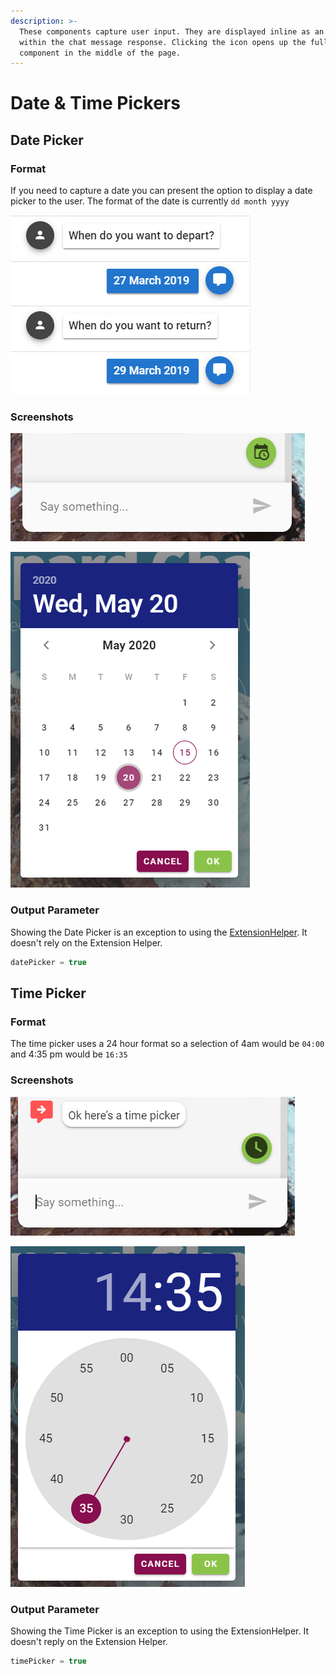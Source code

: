 ```yaml
---
description: >-
  These components capture user input. They are displayed inline as an icon
  within the chat message response. Clicking the icon opens up the full
  component in the middle of the page.
---
```


# Date & Time Pickers

## Date Picker

### Format

If you need to capture a date you can present the option to display a date picker to the user. The format of the date is currently `dd month yyyy`

![Date Format](../../.gitbook/assets/date-picker-format.jpg)

### Screenshots

![](../../.gitbook/assets/leopard-09%20%281%29.png)

![](../../.gitbook/assets/leopard-06.png)

### Output Parameter

Showing the Date Picker is an exception to using the [ExtensionHelper](). It doesn't rely on the Extension Helper.

```groovy
datePicker = true
```

## Time Picker

### Format

The time picker uses a 24 hour format so a selection of 4am would be `04:00` and 4:35 pm would be `16:35`

### Screenshots

![](../../.gitbook/assets/leopard-11.png)

![](../../.gitbook/assets/leopard-10%20%281%29.png)

### Output Parameter

Showing the Time Picker is an exception to using the ExtensionHelper. It doesn't reply on the Extension Helper.

```groovy
timePicker = true
```



